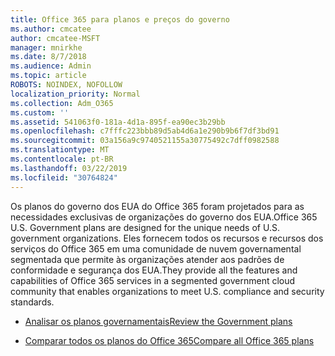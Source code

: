 ```yaml
---
title: Office 365 para planos e preços do governo
ms.author: cmcatee
author: cmcatee-MSFT
manager: mnirkhe
ms.date: 8/7/2018
ms.audience: Admin
ms.topic: article
ROBOTS: NOINDEX, NOFOLLOW
localization_priority: Normal
ms.collection: Adm_O365
ms.custom: ''
ms.assetid: 541063f0-181a-4d1a-895f-ea90ec3b29bb
ms.openlocfilehash: c7fffc223bbb89d5ab4d6a1e290b9b6f7df3bd91
ms.sourcegitcommit: 03a156a9c9740521155a30775492c7dff0982588
ms.translationtype: MT
ms.contentlocale: pt-BR
ms.lasthandoff: 03/22/2019
ms.locfileid: "30764824"
---
```

<span data-ttu-id="b2d62-102">Os planos do governo dos EUA do Office 365 foram projetados para as necessidades exclusivas de organizações do governo dos EUA.</span><span class="sxs-lookup"><span data-stu-id="b2d62-102">Office 365 U.S. Government plans are designed for the unique needs of U.S. government organizations.</span></span> <span data-ttu-id="b2d62-103">Eles fornecem todos os recursos e recursos dos serviços do Office 365 em uma comunidade de nuvem governamental segmentada que permite às organizações atender aos padrões de conformidade e segurança dos EUA.</span><span class="sxs-lookup"><span data-stu-id="b2d62-103">They provide all the features and capabilities of Office 365 services in a segmented government cloud community that enables organizations to meet U.S. compliance and security standards.</span></span>
  
- [<span data-ttu-id="b2d62-104">Analisar os planos governamentais</span><span class="sxs-lookup"><span data-stu-id="b2d62-104">Review the Government plans</span></span>](https://products.office.com/government/compare-office-365-government-plans)
    
- [<span data-ttu-id="b2d62-105">Comparar todos os planos do Office 365</span><span class="sxs-lookup"><span data-stu-id="b2d62-105">Compare all Office 365 plans</span></span>](https://products.office.com/business/compare-more-office-365-for-business-plans)
    

